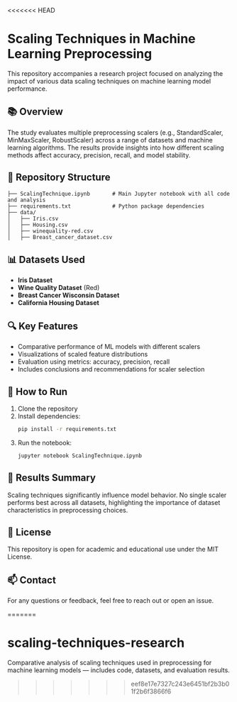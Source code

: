 <<<<<<< HEAD

# Scaling Techniques in Machine Learning Preprocessing

This repository accompanies a research project focused on analyzing the impact of various data scaling techniques on machine learning model performance.

## 📚 Overview

The study evaluates multiple preprocessing scalers (e.g., StandardScaler, MinMaxScaler, RobustScaler) across a range of datasets and machine learning algorithms. The results provide insights into how different scaling methods affect accuracy, precision, recall, and model stability.

## 📁 Repository Structure

```
├── ScalingTechnique.ipynb       # Main Jupyter notebook with all code and analysis
├── requirements.txt             # Python package dependencies
├── data/
│   ├── Iris.csv
│   ├── Housing.csv
│   ├── winequality-red.csv
│   ├── Breast_cancer_dataset.csv
```

## 📊 Datasets Used

- **Iris Dataset**
- **Wine Quality Dataset** (Red)
- **Breast Cancer Wisconsin Dataset**
- **California Housing Dataset**

## 🔍 Key Features

- Comparative performance of ML models with different scalers
- Visualizations of scaled feature distributions
- Evaluation using metrics: accuracy, precision, recall
- Includes conclusions and recommendations for scaler selection

## 🚀 How to Run

1. Clone the repository
2. Install dependencies:
    ```bash
    pip install -r requirements.txt
    ```
3. Run the notebook:
    ```bash
    jupyter notebook ScalingTechnique.ipynb
    ```

## 📌 Results Summary

Scaling techniques significantly influence model behavior. No single scaler performs best across all datasets, highlighting the importance of dataset characteristics in preprocessing choices.

## 📎 License

This repository is open for academic and educational use under the MIT License.

## 📫 Contact

For any questions or feedback, feel free to reach out or open an issue.

=======
# scaling-techniques-research
Comparative analysis of scaling techniques used in preprocessing for machine learning models — includes code, datasets, and evaluation results.
>>>>>>> eef8e17e7327c243e6451bf2b3b01f2b6f3866f6
